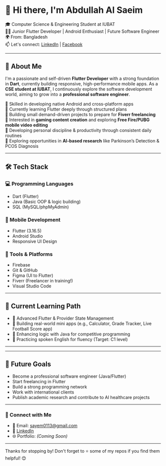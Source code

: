 # 👋 Hi there, I'm Abdullah Al Saeim

🎓 Computer Science & Engineering Student at IUBAT  
👨‍💻 Junior Flutter Developer | Android  Enthusiast | Future Software Engineer  
🌍 From: Bangladesh  
📫 Let's connect: [LinkedIn](https://www.linkedin.com/in/md-abdullah-al-saeim) | [Facebook](https://www.facebook.com/Abdullah.Saeimm)

---

## 🚀 About Me

I'm a passionate and self-driven **Flutter Developer** with a strong foundation in **Dart**, currently building responsive, high-performance mobile apps. As a **CSE student at IUBAT**, I continuously explore the software development world, aiming to grow into a **professional software engineer**.

🔹 Skilled in developing native Android and cross-platform apps  
🔹 Currently learning Flutter deeply through structured plans  
🔹 Building small demand-driven projects to prepare for **Fiverr freelancing**  
🔹 Interested in **gaming content creation** and exploring **Free Fire/PUBG mobile video editing**  
🔹 Developing personal discipline & productivity through consistent daily routines  
🔹 Exploring opportunities in **AI-based research** like Parkinson’s Detection & PCOS Diagnosis  

---

## 🛠️ Tech Stack

### 💻 Programming Languages
- Dart (Flutter)
- Java (Basic OOP & logic building)
- SQL (MySQL/phpMyAdmin)

### 📱 Mobile Development
- Flutter (3.16.5)
- Android Studio
- Responsive UI Design

### 🧰 Tools & Platforms
- Firebase
- Git & GitHub
- Figma (UI to Flutter)
- Fiverr (Freelancer in training!)
- Visual Studio Code

---

## 📘 Current Learning Path
- 🔹 Advanced Flutter & Provider State Management  
- 🔹 Building real-world mini apps (e.g., Calculator, Grade Tracker, Live Football Score app)  
- 🔹 Enhancing logic with Java for competitive programming  
- 🔹 Practicing spoken English for fluency (Target: C1 level)

---
---

## 🌱 Future Goals
- Become a professional software engineer (Java/Flutter)  
- Start freelancing in Flutter  
- Build a strong programming network  
- Work with international clients  
- Publish academic research and contribute to AI healthcare projects  

---

### 🔗 Connect with Me

- 📧 Email: sayem0113@gmail.com  
- 💼 [LinkedIn](https://www.linkedin.com/in/md-abdullah-al-saeim)  
- 🌐 Portfolio: *(Coming Soon)*  

---

Thanks for stopping by! Don't forget to ⭐ some of my repos if you find them helpful! 😊
